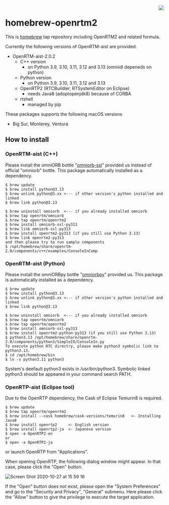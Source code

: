 <img src="https://upload.wikimedia.org/wikipedia/commons/thumb/9/95/Homebrew_logo.svg/159px-Homebrew_logo.svg.png" align="right">

# homebrew-openrtm2
This is [homebrew](https://brew.sh/) tap repository including OpenRTM2 and related formula.

Currently the following versions of OpenRTM-aist are provided.

- OpenRTM-aist-2.0.2
  - C++ version
    - on Python 3.9, 3.10, 3.11, 3.12 and 3.13 (omniidl depeneds on python)
  - Python version
    - on Python 3.9, 3.10, 3.11, 3.12 and 3.13
  - OpenRTP2 (RTCBuildler, RTSystemEditor on Eclipse)
    - needs Java8 (adoptopenjdk8) because of CORBA
  - rtshell
    - managed by pip

These packages supports the following macOS versions

- Big Sur, Monterey, Ventura

## How to install

### OpenRTM-aist (C++)

Please install the omniORB bottle "[omniorb-ssl](https://github.com/OpenRTM/homebrew-omniorb)" provided us instead of official "omniorb" bottle. This package automatically installed as a dependency.
```shell
$ brew update
$ brew install python@3.13
$ brew unlink python@3.xx <--- if other version's python installed and linked 
$ brew link python@3.13

$ brew uninstall omniorb  <--- if you already installed omniorb
$ brew tap openrtm/omniorb
$ brew tap openrtm/openrtm2
$ brew install omniorb-ssl-py313
$ brew link omniorb-ssl-py313
$ brew install openrtm2-py313 (if you still use Python 3.13)
$ brew link openrtm2-py313
and then please try to run sample components 
$ /opt/homebrew/share/openrtm-2.0/components/c++/examples/ConsoleInComp
```

### OpenRTM-aist (Python)
Please install the omniORBpy bottle "[omniorbpy](https://github.com/OpenRTM/homebrew-omniorb)" provided us. This package is automatically installed as a dependency.
```shell
$ brew update
$ brew install python@3.13
$ brew unlink python@3.xx <--- if other version's python installed and linked 
$ brew link python@3.13

$ brew uninstall omniorb  <--- if you already installed omniorb
$ brew tap openrtm/omniorb
$ brew tap openrtm/openrtm2
$ brew install omniorb-ssl-py313
$ brew install openrtm2-python-py313 (if you still use Python 3.13)
$ python3.13 /opt/homebrew/share/openrtm-2.0/components/python3/SimpleIO/ConsoleIn.py
To execute python RTC directry, please make python3 symbolic link to python3.13.
$ cd /opt/homebrew/bin
$ ln -s python3.11 python3
```
System's deefault python3 exists in /usr/bin/python3. Symbolic linked python3 
should be appeared in your command search PATH.

### OpenRTP-aist (Eclipse tool)
Due to the OpenRTP dependency, the Cask of Eclipse Temurin8 is required.

```shell
$ brew update
$ brew tap openrtm/openrtm2
$ brew install --cask homebrew/cask-versions/temurin8   <- Installing Java8
$ brew install openrtp2     <- English version
$ brew install openrtp2-ja  <- Japanese version
$ open -a OpenRTP2-en
or
$ open -a OpenRTP2-ja
```
or launch OpenRTP from "Applications".

 
When opening OpenRTP, the following dialog window might appear.
In that case, please click the "Open" button.

![Screen Shot 2020-10-27 at 15 59 16](https://user-images.githubusercontent.com/11814060/97267621-ca54f780-186d-11eb-9d88-6a41258286fd.png)

If the "Open" button does not exist, please open the "System Preferences" and go to the "Security and Privacy", "General" submenu.
Here please click the "Allow" button to give the privilege to execute the target application.



